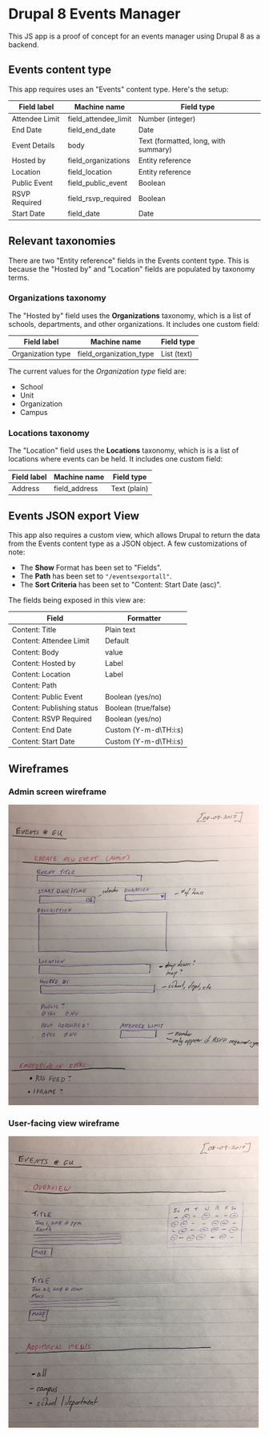 # Drupal 8 Events Manager

This JS app is a proof of concept for an events manager using Drupal 8 as a backend.

## Events content type

This app requires uses an "Events" content type.  Here's the setup:

| Field label | Machine name | Field type
| ------- | ------- | -------
| Attendee Limit | field_attendee_limit | Number (integer)
| End Date | field_end_date | Date
| Event Details	| body | Text (formatted, long, with summary)
| Hosted by	| field_organizations | Entity reference
| Location | field_location | Entity reference
| Public Event | field_public_event | Boolean
| RSVP Required	| field_rsvp_required | Boolean
| Start Date | field_date | Date

## Relevant taxonomies

There are two "Entity reference" fields in the Events content type.  This is because the "Hosted by" and "Location" fields are populated by taxonomy terms.

### Organizations taxonomy

The "Hosted by" field uses the __Organizations__ taxonomy, which is a list of schools, departments, and other organizations.	It includes one custom field:

| Field label | Machine name | Field type
| ------- | ------- | -------
| Organization type | field_organization_type | List (text)

The current values for the _Organization type_ field are:

* School
* Unit
* Organization
* Campus

### Locations taxonomy
The "Location" field uses the __Locations__ taxonomy, which is is a list of locations where events can be held.  It includes one custom field:

| Field label | Machine name | Field type
| ------- | ------- | -------
| Address | field_address | Text (plain)

## Events JSON export View

This app also requires a custom view, which allows Drupal to return the data from the Events content type as a JSON object.  A few customizations of note:

* The __Show__ Format has been set to "Fields".
* The __Path__ has been set to `"/eventsexportall"`.
* The __Sort Criteria__ has been set to "Content: Start Date (asc)".

The fields being exposed in this view are:

| Field | Formatter
| ------- | -------
| Content: Title | Plain text
| Content: Attendee Limit | Default
| Content: Body | value
| Content: Hosted by | Label
| Content: Location | Label
| Content: Path |
| Content: Public Event | Boolean (yes/no)
| Content: Publishing status | Boolean (true/false)
| Content: RSVP Required | Boolean (yes/no)
| Content: End Date | Custom (Y-m-d\TH:i:s)
| Content: Start Date | Custom (Y-m-d\TH:i:s)

## Wireframes

### Admin screen wireframe
<img src="_creative/gu-events-admin.jpg" alt="Admin screen wireframe" width="500">

### User-facing view wireframe
<img src="_creative/gu-events-views.jpg" alt="Views wireframe" width="500">
